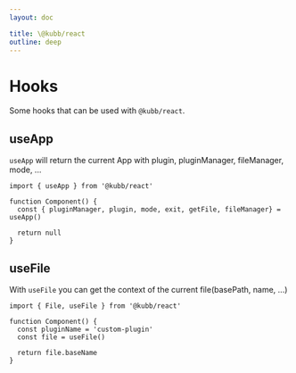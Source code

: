 ```yaml
---
layout: doc

title: \@kubb/react
outline: deep
---
```


# Hooks

Some hooks that can be used with `@kubb/react`.


## useApp

`useApp` will return the current App with plugin, pluginManager, fileManager, mode, ...


```tsx
import { useApp } from '@kubb/react'

function Component() {
  const { pluginManager, plugin, mode, exit, getFile, fileManager} = useApp()

  return null
}
```

## useFile

With `useFile` you can get the context of the current file(basePath, name, ...)

```tsx
import { File, useFile } from '@kubb/react'

function Component() {
  const pluginName = 'custom-plugin'
  const file = useFile()

  return file.baseName
}
```
